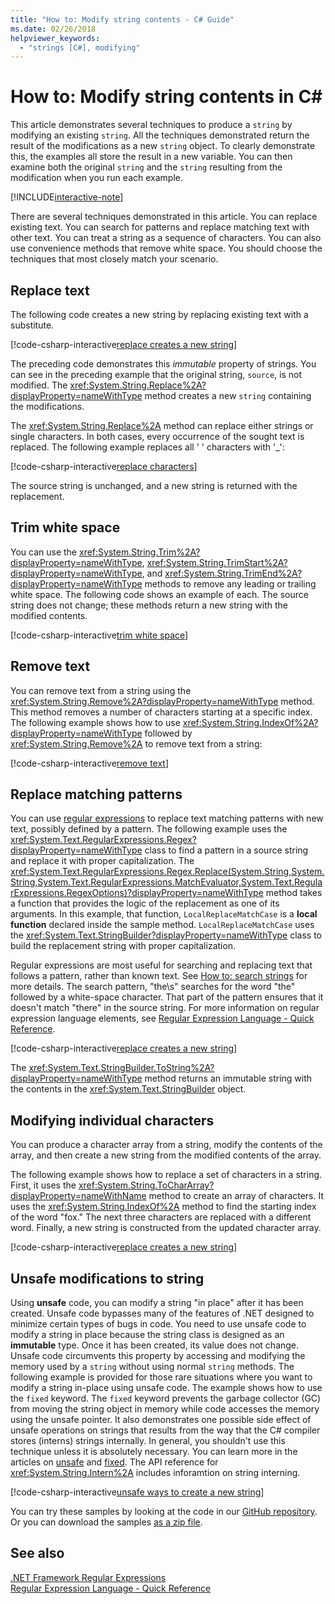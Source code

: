 ```yaml
---
title: "How to: Modify string contents - C# Guide"
ms.date: 02/26/2018
helpviewer_keywords: 
  - "strings [C#], modifying"
---
```

# How to: Modify string contents in C# #

This article demonstrates several techniques to produce a `string` by modifying an existing `string`. All the techniques demonstrated return the result of the modifications as a new `string` object. To clearly demonstrate this, the examples all store the result in a new variable. You can then examine both the original `string` and the `string` resulting from the modification when you run each example.

[!INCLUDE[interactive-note](~/includes/csharp-interactive-note.md)]

There are several techniques demonstrated in this article. You can replace existing text. You can search for patterns and replace matching text with other text. You can treat a string as a sequence of characters. You can also use convenience methods that remove white space. You should choose the techniques that most closely match your scenario.

## Replace text

The following code creates a new string by replacing existing text with a substitute.

[!code-csharp-interactive[replace creates a new string](../../../samples/snippets/csharp/how-to/strings/ModifyStrings.cs#1)]

The preceding code demonstrates this *immutable* property of strings. You can see in the preceding example that the original string, `source`, is not modified. The <xref:System.String.Replace%2A?displayProperty=nameWithType> method creates a new `string` containing the modifications.

The <xref:System.String.Replace%2A> method can replace either strings or single characters. In both cases, every occurrence of the sought text is replaced.  The following example replaces all ' ' characters with '\_':

[!code-csharp-interactive[replace characters](../../../samples/snippets/csharp/how-to/strings/ModifyStrings.cs#2)]

The source string is unchanged, and a new string is returned with the replacement.

## Trim white space

You can use the <xref:System.String.Trim%2A?displayProperty=nameWithType>, <xref:System.String.TrimStart%2A?displayProperty=nameWithType>, and <xref:System.String.TrimEnd%2A?displayProperty=nameWithType> methods to remove any leading or trailing white space.  The following code shows an example of each. The source string does not change; these methods return a new string with the modified contents.

[!code-csharp-interactive[trim white space](../../../samples/snippets/csharp/how-to/strings/ModifyStrings.cs#3)]

## Remove text

You can remove text from a string using the <xref:System.String.Remove%2A?displayProperty=nameWithType> method. This method removes a number of characters starting at a specific index. The following example shows how to use <xref:System.String.IndexOf%2A?displayProperty=nameWithType> followed by <xref:System.String.Remove%2A> to remove text from a string:

[!code-csharp-interactive[remove text](../../../samples/snippets/csharp/how-to/strings/ModifyStrings.cs#4)]

## Replace matching patterns

You can use [regular expressions](../../standard/base-types/regular-expressions.md) to replace text matching patterns with new text, possibly defined by a pattern. The following example uses the <xref:System.Text.RegularExpressions.Regex?displayProperty=nameWithType> class to find a pattern in a source string and replace it with proper capitalization. The <xref:System.Text.RegularExpressions.Regex.Replace(System.String,System.String,System.Text.RegularExpressions.MatchEvaluator,System.Text.RegularExpressions.RegexOptions)?displayProperty=nameWithType> method takes a function that provides the logic of the replacement as one of its arguments. In this example, that function, `LocalReplaceMatchCase` is a **local function** declared inside the sample method. `LocalReplaceMatchCase` uses the <xref:System.Text.StringBuilder?displayProperty=nameWithType> class to build the replacement string with proper capitalization.

Regular expressions are most useful for searching and replacing text that follows a pattern, rather than known text. See [How to: search strings](search-strings.md) for more details. The search pattern, "the\s" searches for the word "the" followed by a white-space character. That part of the pattern ensures that it doesn't match "there" in the source string. For more information on regular expression language elements, see [Regular Expression Language - Quick Reference](../../standard/base-types/regular-expression-language-quick-reference.md).

[!code-csharp-interactive[replace creates a new string](../../../samples/snippets/csharp/how-to/strings/ModifyStrings.cs#5)]

The <xref:System.Text.StringBuilder.ToString%2A?displayProperty=nameWithType> method returns an immutable string with the contents in the <xref:System.Text.StringBuilder> object.

## Modifying individual characters

You can produce a character array from a string, modify the contents of the array, and then create a new string from the modified contents of the array.

The following example shows how to replace a set of characters in a string. First, it uses the <xref:System.String.ToCharArray?displayProperty=nameWithName> method to create an array of characters. It uses the <xref:System.String.IndexOf%2A> method to find the starting index of the word "fox." The next three characters are replaced with a different word. Finally, a new string is constructed from the updated character array.

[!code-csharp-interactive[replace creates a new string](../../../samples/snippets/csharp/how-to/strings/ModifyStrings.cs#6)]

## Unsafe modifications to string

Using **unsafe** code, you can modify a string "in place" after it has been created. Unsafe code bypasses many of the features of .NET designed to minimize certain types of bugs in code. You need to use unsafe code to modify a string in place because the string class is designed as an **immutable** type. Once it has been created, its value does not change. Unsafe code circumvents this property by accessing and modifying the memory used by a `string` without using normal `string` methods.
The following example is provided for those rare situations where you want to modify a string in-place using unsafe code. The example shows how to use the `fixed` keyword. The `fixed` keyword prevents the garbage collector (GC) from moving the string object in memory while code accesses the memory using the unsafe pointer. It also demonstrates one possible side effect of unsafe operations on strings that results from the way that the C# compiler stores (interns) strings internally. In general, you shouldn't use this technique unless it is absolutely necessary. You can learn more in the articles on [unsafe](../language-reference/keywords/unsafe.md) and [fixed](../language-reference/keywords/fixed-statement.md). The API reference for <xref:System.String.Intern%2A> includes inforamtion on string interning.

[!code-csharp-interactive[unsafe ways to create a new string](../../../samples/snippets/csharp/how-to/strings/ModifyStrings.cs#7)]

You can try these samples by looking at the code in our [GitHub repository](https://github.com/dotnet/samples/tree/master/snippets/csharp/how-to/strings). Or you can download the samples [as a zip file](https://github.com/dotnet/samples/raw/master/snippets/csharp/how-to/strings.zip).

## See also

[.NET Framework Regular Expressions](../../standard/base-types/regular-expressions.md)  
 [Regular Expression Language - Quick Reference](../../standard/base-types/regular-expression-language-quick-reference.md)  
